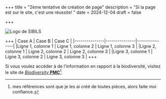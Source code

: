 +++
title = "2ème tentative de création de page"
description = "Si la page est sur le site, c'est une réussite! "
date = 2024-12-04
draft = false

+++

![Logo de SIBILS](https://biodiversitypmc.sibils.org/img/logo_banner.7ff68d4d.png "Logo de SIBILS")

+++
| Case A 	| Case B	| Case C	|
|---------------|---------------|---------------|
|Ligne 1, colonne 1 | Ligne 1, colonne 2 | Ligne 1, colonne 3 |
|Ligne 2, colonne 1 | Ligne 2, colonne 2 | Ligne 2, colonne 3 |
|Ligne 3, colonne 1 | Ligne 3, colonne 2 | Ligne 3, colonne 3 |
+++

Si vous voulez accéder à de l'information en rapport à la biodiversité, visitez le site de [*Biodiversity* **PMC**](https://biodiversitypmc.sibils.org/)[^1].

[^1]: mes références sont que je les ai créé de toutes pièces, alors faite moi confiance.